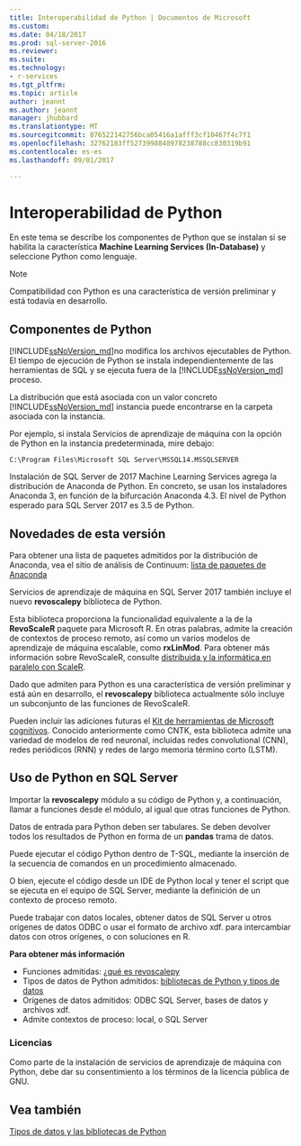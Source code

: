 ```yaml
---
title: Interoperabilidad de Python | Documentos de Microsoft
ms.custom: 
ms.date: 04/18/2017
ms.prod: sql-server-2016
ms.reviewer: 
ms.suite: 
ms.technology:
- r-services
ms.tgt_pltfrm: 
ms.topic: article
author: jeannt
ms.author: jeannt
manager: jhubbard
ms.translationtype: MT
ms.sourcegitcommit: 876522142756bca05416a1afff3cf10467f4c7f1
ms.openlocfilehash: 32762183ff5273998848978238788cc830319b91
ms.contentlocale: es-es
ms.lasthandoff: 09/01/2017

---
```

# <a name="python-interoperability"></a>Interoperabilidad de Python

En este tema se describe los componentes de Python que se instalan si se habilita la característica **Machine Learning Services (In-Database)** y seleccione Python como lenguaje.

> [!NOTE]
> Compatibilidad con Python es una característica de versión preliminar y está todavía en desarrollo.

## <a name="python-components"></a>Componentes de Python

[!INCLUDE[ssNoVersion_md](../../includes/ssnoversion-md.md)]no modifica los archivos ejecutables de Python. El tiempo de ejecución de Python se instala independientemente de las herramientas de SQL y se ejecuta fuera de la [!INCLUDE[ssNoVersion_md](../../includes/ssnoversion-md.md)] proceso.

La distribución que está asociada con un valor concreto [!INCLUDE[ssNoVersion_md](../../includes/ssnoversion-md.md)] instancia puede encontrarse en la carpeta asociada con la instancia.

Por ejemplo, si instala Servicios de aprendizaje de máquina con la opción de Python en la instancia predeterminada, mire debajo:

`C:\Program Files\Microsoft SQL Server\MSSQL14.MSSQLSERVER`

Instalación de SQL Server de 2017 Machine Learning Services agrega la distribución de Anaconda de Python. En concreto, se usan los instaladores Anaconda 3, en función de la bifurcación Anaconda 4.3. El nivel de Python esperado para SQL Server 2017 es 3.5 de Python.

## <a name="new-in-this-release"></a>Novedades de esta versión

Para obtener una lista de paquetes admitidos por la distribución de Anaconda, vea el sitio de análisis de Continuum: [lista de paquetes de Anaconda](https://docs.continuum.io/anaconda/pkg-docs)

Servicios de aprendizaje de máquina en SQL Server 2017 también incluye el nuevo **revoscalepy** biblioteca de Python.

Esta biblioteca proporciona la funcionalidad equivalente a la de la **RevoScaleR** paquete para Microsoft R. En otras palabras, admite la creación de contextos de proceso remoto, así como un varios modelos de aprendizaje de máquina escalable, como **rxLinMod**. Para obtener más información sobre RevoScaleR, consulte [distribuida y la informática en paralelo con ScaleR](https://msdn.microsoft.com/microsoft-r/scaler-distributed-computing).

Dado que admiten para Python es una característica de versión preliminar y está aún en desarrollo, el **revoscalepy** biblioteca actualmente sólo incluye un subconjunto de las funciones de RevoScaleR. 

Pueden incluir las adiciones futuras el [Kit de herramientas de Microsoft cognitivos](https://www.microsoft.com/research/product/cognitive-toolkit/). Conocido anteriormente como CNTK, esta biblioteca admite una variedad de modelos de red neuronal, incluidas redes convolutional (CNN), redes periódicos (RNN) y redes de largo memoria término corto (LSTM).

## <a name="using-python-in-sql-server"></a>Uso de Python en SQL Server

Importar la **revoscalepy** módulo a su código de Python y, a continuación, llamar a funciones desde el módulo, al igual que otras funciones de Python.

Datos de entrada para Python deben ser tabulares. Se deben devolver todos los resultados de Python en forma de un **pandas** trama de datos.

Puede ejecutar el código Python dentro de T-SQL, mediante la inserción de la secuencia de comandos en un procedimiento almacenado.

O bien, ejecute el código desde un IDE de Python local y tener el script que se ejecuta en el equipo de SQL Server, mediante la definición de un contexto de proceso remoto.

Puede trabajar con datos locales, obtener datos de SQL Server u otros orígenes de datos ODBC o usar el formato de archivo xdf. para intercambiar datos con otros orígenes, o con soluciones en R.

**Para obtener más información**

+ Funciones admitidas: [¿qué es revoscalepy](what-is-revoscalepy.md) 
+ Tipos de datos de Python admitidos: [bibliotecas de Python y tipos de datos](python-libraries-and-data-types.md)
+ Orígenes de datos admitidos: ODBC SQL Server, bases de datos y archivos xdf.
+ Admite contextos de proceso: local, o SQL Server

### <a name="licensing"></a>Licencias

Como parte de la instalación de servicios de aprendizaje de máquina con Python, debe dar su consentimiento a los términos de la licencia pública de GNU.

## <a name="see-also"></a>Vea también

[Tipos de datos y las bibliotecas de Python](python-libraries-and-data-types.md)
